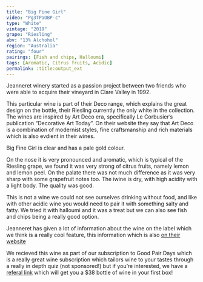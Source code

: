 ```yaml
---
title: "Big Fine Girl"
video: "Pg3TPaOBP-c"
type: "White"
vintage: "2019"
grape: "Riesling"
abv: "13% Alchohol"
region: "Australia"
rating: "four"
pairings: [Fish and chips, Halloumi]
tags: [Aromatic, Citrus fruits, Acidic]
permalink: :title:output_ext
---
```


Jeanneret winery started as a passion project between two friends who were able to acquire their vineyard in Clare Valley in 1992.

This particular wine is part of their Deco range, which explains the great design on the bottle, their Riesling currently the only white in the collection. The wines are inspired by Art Deco era, specifically Le Corbusier&rsquo;s publication “Decorative Art Today”. On their website they say that Art Deco is a combination of modernist styles, fine craftsmanship and rich materials which is also evdient in their wines.

Big Fine Girl is clear and has a pale gold colour.

On the nose it is very pronounced and aromatic, which is typical of the Riesling grape, we found it was very strong of citrus fruits, namely lemon and lemon peel. On the palate there was not much difference as it was very sharp with some grapefruit notes too. The iwine is dry, with high acidity with a light body. The quality was good.

This is not a wine we could not see ourselves drinking without food, and like with other acidic wine you would need to pair it with something salty and fatty. We tried it with halloumi and it was a treat but we can also see fish and chips being a really good option.

Jeanneret has given a lot of information about the wine on the label which we think is a really cool feature, this information which is also <a href="https://www.jeanneretwines.com/products/24527-jeanneret-big-fine-girl-riesling/" target="_blank">on their website</a>

We recieved this wine as part of our subscription to Good Pair Days which is a really great wine subscription which tailors wine to your tastes through a really in depth quiz (not sponsored!) but if you&rsquo;re interested, we have a <a href="https://www.goodpairdays.com/invite/PIE123918" target="_blank"> referal link</a> which will get you a $38 bottle of wine in your first box!